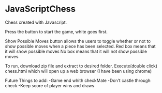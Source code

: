 # JavaScriptChess
Chess created with Javascript.

Press the button to start the game, white goes first.

Show Possible Moves button allows the users to toggle whether or not to show possible moves when a piece has been selected.
    Red box means that it will show possible moves
    No box means that it will not show possible moves

To run, download zip file and extract to desired folder. Execute(double click) chess.html which will open up a web browser (I have been using chrome)

Future Things to add:
    -Game end whith checkMate
    -Don't castle through check
    -Keep score of player wins and draws
